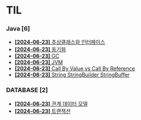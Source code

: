 # TIL
 
### Java [6]
- [**[2024-06-23]**  추상클래스와 인터페이스](https://github.com/A-lass/TIL/blob/main/Java/추상클래스와_인터페이스.md)
- [**[2024-06-23]**  동기화](https://github.com/A-lass/TIL/blob/main/Java/동기화.md)
- [**[2024-06-23]**  GC](https://github.com/A-lass/TIL/blob/main/Java/GC.md)
- [**[2024-06-23]**  JVM](https://github.com/A-lass/TIL/blob/main/Java/JVM.md)
- [**[2024-06-23]**  Call By Value vs Call By Reference](https://github.com/A-lass/TIL/blob/main/Java/Call_By_Value_vs_Call_By_Reference.md)
- [**[2024-06-23]**  String StringBuilder StringBuffer](https://github.com/A-lass/TIL/blob/main/Java/String_StringBuilder_StringBuffer.md)
### DATABASE [2]
- [**[2024-06-23]**  관계 데이터 모델](https://github.com/A-lass/TIL/blob/main/DATABASE/관계_데이터_모델.md)
- [**[2024-06-23]**  트랜잭션](https://github.com/A-lass/TIL/blob/main/DATABASE/트랜잭션.md)
